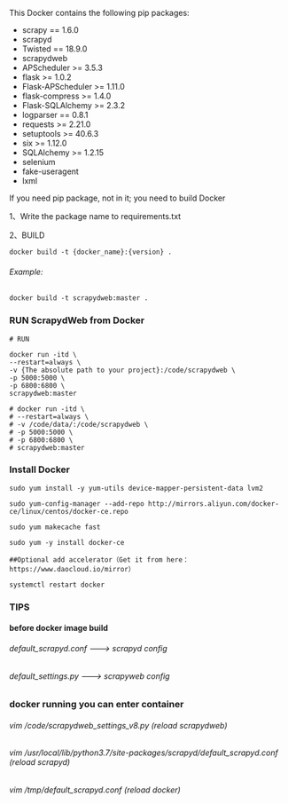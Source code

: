 This Docker contains the following pip packages:
* scrapy == 1.6.0
* scrapyd 
* Twisted == 18.9.0
* scrapydweb
* APScheduler >= 3.5.3
* flask >= 1.0.2
* Flask-APScheduler >= 1.11.0
* flask-compress >= 1.4.0
* Flask-SQLAlchemy >= 2.3.2
* logparser == 0.8.1
* requests >= 2.21.0
* setuptools >= 40.6.3
* six >= 1.12.0
* SQLAlchemy >= 1.2.15
* selenium
* fake-useragent
* lxml

If you need pip package, not in it; you need to build Docker

1、Write the package name to requirements.txt

2、BUILD

```
docker build -t {docker_name}:{version} .
```

###### Example:
```
docker build -t scrapydweb:master .
```

### RUN ScrapydWeb from Docker

```
# RUN

docker run -itd \
--restart=always \ 
-v {The absolute path to your project}:/code/scrapydweb \
-p 5000:5000 \
-p 6800:6800 \
scrapydweb:master

# docker run -itd \
# --restart=always \ 
# -v /code/data/:/code/scrapydweb \
# -p 5000:5000 \
# -p 6800:6800 \
# scrapydweb:master

```

### Install Docker
```
sudo yum install -y yum-utils device-mapper-persistent-data lvm2

sudo yum-config-manager --add-repo http://mirrors.aliyun.com/docker-ce/linux/centos/docker-ce.repo

sudo yum makecache fast

sudo yum -y install docker-ce

##Optional add accelerator（Get it from here：https://www.daocloud.io/mirror）

systemctl restart docker

```

### TIPS
#### before docker image build
###### default_scrapyd.conf --->  scrapyd config
###### default_settings.py  --->  scrapyweb config
### docker running you can enter container
###### vim /code/scrapydweb_settings_v8.py (reload scrapydweb)
###### vim /usr/local/lib/python3.7/site-packages/scrapyd/default_scrapyd.conf (reload scrapyd)
###### vim /tmp/default_scrapyd.conf (reload docker)


